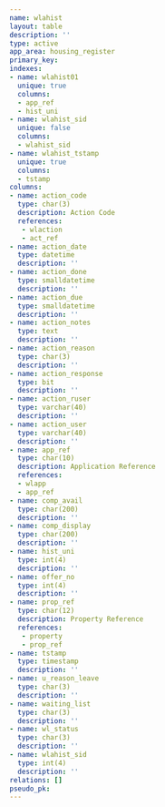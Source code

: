 ```yaml
---
name: wlahist
layout: table
description: ''
type: active
app_area: housing_register
primary_key: 
indexes:
- name: wlahist01
  unique: true
  columns:
  - app_ref
  - hist_uni
- name: wlahist_sid
  unique: false
  columns:
  - wlahist_sid
- name: wlahist_tstamp
  unique: true
  columns:
  - tstamp
columns:
- name: action_code
  type: char(3)
  description: Action Code
  references:
   - wlaction
   - act_ref
- name: action_date
  type: datetime
  description: ''
- name: action_done
  type: smalldatetime
  description: ''
- name: action_due
  type: smalldatetime
  description: ''
- name: action_notes
  type: text
  description: ''
- name: action_reason
  type: char(3)
  description: ''
- name: action_response
  type: bit
  description: ''
- name: action_ruser
  type: varchar(40)
  description: ''
- name: action_user
  type: varchar(40)
  description: ''
- name: app_ref
  type: char(10)
  description: Application Reference
  references:
  - wlapp
  - app_ref
- name: comp_avail
  type: char(200)
  description: ''
- name: comp_display
  type: char(200)
  description: ''
- name: hist_uni
  type: int(4)
  description: ''
- name: offer_no
  type: int(4)
  description: ''
- name: prop_ref
  type: char(12)
  description: Property Reference
  references:
   - property
   - prop_ref
- name: tstamp
  type: timestamp
  description: ''
- name: u_reason_leave
  type: char(3)
  description: ''
- name: waiting_list
  type: char(3)
  description: ''
- name: wl_status
  type: char(3)
  description: ''
- name: wlahist_sid
  type: int(4)
  description: ''
relations: []
pseudo_pk: 
---
```


